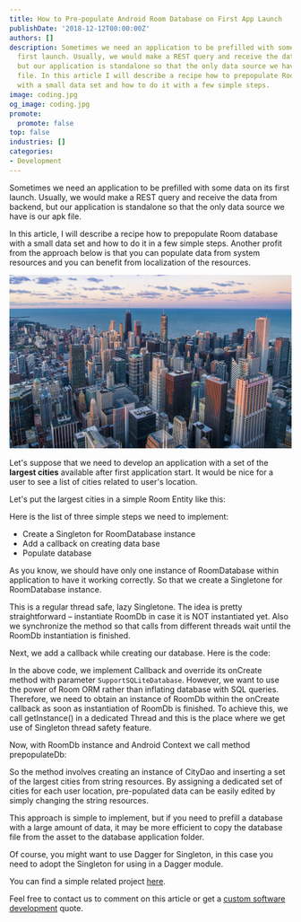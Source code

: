 ```yaml
---
title: How to Pre-populate Android Room Database on First App Launch
publishDate: '2018-12-12T00:00:00Z'
authors: []
description: Sometimes we need an application to be prefilled with some data on its
  first launch. Usually, we would make a REST query and receive the data from backend,
  but our application is standalone so that the only data source we have is our apk
  file. In this article I will describe a recipe how to prepopulate Room database
  with a small data set and how to do it with a few simple steps.
image: coding.jpg
og_image: coding.jpg
promote:
  promote: false
top: false
industries: []
categories:
- Development
---
```

<script type="application/ld+json">
{
 "@context": "https://schema.org",
 "@type": "Article",
 "author": "Anadea",
 "name": "How to Pre-populate Android Room Database on First Application Launch"
}
</script>

Sometimes we need an application to be prefilled with some data on its first launch. Usually, we would make a REST query and receive the data from backend, but our application is standalone so that the only data source we have is our apk file.

In this article, I will describe a recipe how to prepopulate Room database with a small data set and how to do it in a few simple steps. Another profit from the approach below is that you can populate data from system resources and you can benefit from localization of the resources.

![Megapolis](Megapolis.jpg)

Let's suppose that we need to develop an application with a set of the **largest cities** available after first application start. It would be nice for a user to see a list of cities related to user's location. 

Let's put the largest cities in a simple Room Entity like this:

<script src="https://gist.github.com/sanya5791/6e2a543f362b89732990fb6d8fc94a08.js"></script>

Here is the list of three simple steps we need to implement:

* Create a Singleton for RoomDatabase instance
* Add a callback on creating data base
* Populate database
 
As you know, we should have only one instance of RoomDatabase within application to have it working correctly. So that we create a Singletone for RoomDatabase instance.

<script src="https://gist.github.com/sanya5791/8c6737d9161e2a8f82e1ec41196a7d42.js"></script>

This is a regular thread safe, lazy Singletone. The idea is pretty straightforward – instantiate RoomDb in case it is NOT instantiated yet. Also we synchronize the method so that calls from different threads wait until the RoomDb instantiation is finished.
 
Next, we add a callback while creating our database. Here is the code:

<script src="https://gist.github.com/sanya5791/b57666af829e67816f8494ce967d53aa.js"></script>
 
In the above code, we implement Callback and override its onCreate method with parameter ```SupportSQLiteDatabase```. However, we want to use the power of Room ORM rather than inflating database with SQL queries. Therefore, we need to obtain an instance of RoomDb within the onCreate callback as soon as instantiation of RoomDb is finished. To achieve this, we call getInstance() in a dedicated Thread and this is the place where we get use of Singleton thread safety feature.

Now, with RoomDb instance and Android Context we call method prepopulateDb:

<script src="https://gist.github.com/sanya5791/2501399e15546ee7a98b818c7ea839c6.js"></script>
 
So the method involves creating an instance of CityDao and inserting a set of the largest cities from string resources. By assigning a dedicated set of cities for each user location, pre-populated data can be easily edited by simply changing the string resources.

This approach is simple to implement, but if you need to prefill a database with a large amount of data, it may be more efficient to copy the database file from the asset to the database application folder.

Of course, you might want to use Dagger for Singleton, in this case you need to adopt the Singleton for using in a Dagger module.

You can find a simple related project [here](https://github.com/sanya5791/RoomPrepopulation).

Feel free to contact us to comment on this article or get a [custom software development](https://anadea.info/services/custom-software-development) quote.